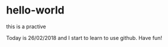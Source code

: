# hello-world
this is a practive

Today is 26/02/2018 and I start to learn to use github. Have fun!
